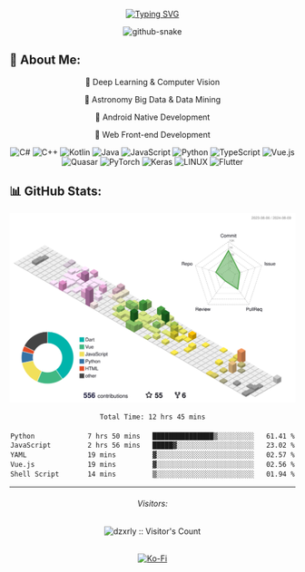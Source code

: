 <p align="center">
	<a href="https://git.io/typing-svg">
		<picture>
			<source media="(prefers-color-scheme: light)" srcset="https://readme-typing-svg.demolab.com?font=Roboto+Mono&weight=500&size=24&duration=4000&pause=1000&color=000000&center=true&vCenter=true&multiline=true&random=false&width=435&lines=Hi%2C+I'm+Egg+Targaryen+~" />
			<source media="(prefers-color-scheme: dark)" srcset="https://readme-typing-svg.demolab.com?font=Roboto+Mono&weight=500&size=24&duration=4000&pause=1000&color=FFFFFF&center=true&vCenter=true&multiline=true&random=false&width=435&lines=Hi%2C+I'm+Egg+Targaryen+~" />
			<img src="https://readme-typing-svg.demolab.com?font=Roboto+Mono&weight=500&size=24&duration=4000&pause=1000&color=000000&center=true&vCenter=true&multiline=true&random=false&width=435&lines=Hi%2C+I'm+Egg+Targaryen+~" alt="Typing SVG" />
		</picture>
	</a>
</p>

<p align="center">
	<picture>
  		<source media="(prefers-color-scheme: dark)" srcset="https://raw.githubusercontent.com/dzxrly/dzxrly/output/github-contribution-grid-snake-dark.svg" />
  		<source media="(prefers-color-scheme: light)" srcset="https://raw.githubusercontent.com/dzxrly/dzxrly/output/github-contribution-grid-snake.svg" />
  		<img alt="github-snake" src="github-snake.svg" />
	</picture>
</p>

## 💫 About Me:

<div align="center">

👀 Deep Learning & Computer Vision

🔭 Astronomy Big Data & Data Mining

📱 Android Native Development

🛜 Web Front-end Development

</div>


<div align="center">
	
![C#](https://img.shields.io/badge/c%23-%23239120.svg?style=for-the-badge&logo=c-sharp&logoColor=white) ![C++](https://img.shields.io/badge/c++-%2300599C.svg?style=for-the-badge&logo=c%2B%2B&logoColor=white) ![Kotlin](https://img.shields.io/badge/kotlin-%237F52FF.svg?style=for-the-badge&logo=kotlin&logoColor=white) ![Java](https://img.shields.io/badge/java-%23ED8B00.svg?style=for-the-badge&logo=openjdk&logoColor=white) ![JavaScript](https://img.shields.io/badge/javascript-%23323330.svg?style=for-the-badge&logo=javascript&logoColor=%23F7DF1E) ![Python](https://img.shields.io/badge/python-3670A0?style=for-the-badge&logo=python&logoColor=ffdd54) ![TypeScript](https://img.shields.io/badge/typescript-%23007ACC.svg?style=for-the-badge&logo=typescript&logoColor=white) ![Vue.js](https://img.shields.io/badge/vue.js-%2335495e.svg?style=for-the-badge&logo=vuedotjs&logoColor=%234FC08D) ![Quasar](https://img.shields.io/badge/Quasar-16B7FB?style=for-the-badge&logo=quasar&logoColor=black) ![PyTorch](https://img.shields.io/badge/PyTorch-%23EE4C2C.svg?style=for-the-badge&logo=PyTorch&logoColor=white) ![Keras](https://img.shields.io/badge/Keras-%23D00000.svg?style=for-the-badge&logo=Keras&logoColor=white) ![LINUX](https://img.shields.io/badge/Linux-FCC624?style=for-the-badge&logo=linux&logoColor=black) ![Flutter](https://img.shields.io/badge/Flutter-%2302569B.svg?style=for-the-badge&logo=Flutter&logoColor=white)

</div>

## 📊 GitHub Stats:
<div align="center">
	<picture>
	  <source media="(prefers-color-scheme: light)" srcset="https://raw.githubusercontent.com/dzxrly/dzxrly/main/profile-3d-contrib/profile-south-season.svg" />
	  <source media="(prefers-color-scheme: dark)" srcset="https://raw.githubusercontent.com/dzxrly/dzxrly/main/profile-3d-contrib/profile-night-rainbow.svg" />
	  <img alt="github profile contributions chart" src="https://raw.githubusercontent.com/dzxrly/dzxrly/main/profile-3d-contrib/profile-south-season.svg" />
	</picture>
</div>

<div align="center">

<!--START_SECTION:waka-->

```txt
Total Time: 12 hrs 45 mins

Python             7 hrs 50 mins   ███████████████▒░░░░░░░░░   61.41 %
JavaScript         2 hrs 56 mins   █████▓░░░░░░░░░░░░░░░░░░░   23.02 %
YAML               19 mins         ▓░░░░░░░░░░░░░░░░░░░░░░░░   02.57 %
Vue.js             19 mins         ▓░░░░░░░░░░░░░░░░░░░░░░░░   02.56 %
Shell Script       14 mins         ▒░░░░░░░░░░░░░░░░░░░░░░░░   01.94 %
```

<!--END_SECTION:waka-->
 
</div>

<!--
<div style="display: flex; justify-content: center; align-items: center; flex-wrap: wrap;">
	<picture>
		<source media="(prefers-color-scheme: light)" srcset="https://github-readme-stats.vercel.app/api?username=dzxrly&hide_border=false&include_all_commits=true&count_private=true" />
	  	<source media="(prefers-color-scheme: dark)" srcset="https://github-readme-stats.vercel.app/api?username=dzxrly&hide_border=false&include_all_commits=true&count_private=true&theme=onedark" />
	  	<img alt="github profile code stat" src="https://github-readme-stats.vercel.app/api?username=dzxrly&hide_border=false&include_all_commits=true&count_private=true" />
	</picture>
	<picture>
		<source media="(prefers-color-scheme: light)" srcset="https://github-readme-stats.vercel.app/api/top-langs/?username=dzxrly&hide_border=false&include_all_commits=true&count_private=true&layout=compact" />
	  	<source media="(prefers-color-scheme: dark)" srcset="https://github-readme-stats.vercel.app/api/top-langs/?username=dzxrly&hide_border=false&include_all_commits=true&count_private=true&layout=compact&theme=onedark" />
	  	<img alt="github profile code stat" src="https://github-readme-stats.vercel.app/api/top-langs/?username=dzxrly&hide_border=false&include_all_commits=true&count_private=true&layout=compact" />
	</picture>
 	<picture>
		<source media="(prefers-color-scheme: light)" srcset="https://github-readme-streak-stats.herokuapp.com/?user=dzxrly&hide_border=false" />
	  	<source media="(prefers-color-scheme: dark)" srcset="https://github-readme-streak-stats.herokuapp.com/?user=dzxrly&hide_border=false&theme=onedark" />
	  	<img alt="github profile code stat" src="https://github-readme-streak-stats.herokuapp.com/?user=dzxrly&hide_border=false" />
	</picture>
</div>
-->

---


<div align="center">
<h6>Visitors: </h6>
</div>
<div align="center">
<img src="https://profile-counter.glitch.me/dzxrly/count.svg" alt="dzxrly :: Visitor's Count" />
</div>
</br>
<div align="center">
  
  [![Ko-Fi](https://img.shields.io/badge/Ko--fi-F16061?style=for-the-badge&logo=ko-fi&logoColor=white)](https://ko-fi.com/eggtargaryen) 
  
</div>
